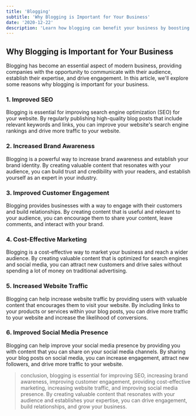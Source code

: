 ```yaml
---
title: 'Blogging'
subtitle: 'Why Blogging is Important for Your Business'
date: '2020-12-22'
description: 'Learn how blogging can benefit your business by boosting your online presence, establishing your brand as a thought leader, and driving traffic to your website. Get expert tips on creating effective blog content and developing a successful blogging strategy to achieve your business goals.'
---
```


## Why Blogging is Important for Your Business

Blogging has become an essential aspect of modern business, providing companies with the opportunity to communicate with their audience, establish their expertise, and drive engagement. In this article, we'll explore some reasons why blogging is important for your business.

### 1. Improved SEO

Blogging is essential for improving search engine optimization (SEO) for your website. By regularly publishing high-quality blog posts that include relevant keywords and links, you can improve your website's search engine rankings and drive more traffic to your website.

### 2. Increased Brand Awareness

Blogging is a powerful way to increase brand awareness and establish your brand identity. By creating valuable content that resonates with your audience, you can build trust and credibility with your readers, and establish yourself as an expert in your industry.

### 3. Improved Customer Engagement

Blogging provides businesses with a way to engage with their customers and build relationships. By creating content that is useful and relevant to your audience, you can encourage them to share your content, leave comments, and interact with your brand.

### 4. Cost-Effective Marketing

Blogging is a cost-effective way to market your business and reach a wider audience. By creating valuable content that is optimized for search engines and social media, you can attract new customers and drive sales without spending a lot of money on traditional advertising.

### 5. Increased Website Traffic

Blogging can help increase website traffic by providing users with valuable content that encourages them to visit your website. By including links to your products or services within your blog posts, you can drive more traffic to your website and increase the likelihood of conversions.

### 6. Improved Social Media Presence

Blogging can help improve your social media presence by providing you with content that you can share on your social media channels. By sharing your blog posts on social media, you can increase engagement, attract new followers, and drive more traffic to your website.

> conclusion, blogging is essential for improving SEO, increasing brand awareness, improving customer engagement, providing cost-effective marketing, increasing website traffic, and improving social media presence. By creating valuable content that resonates with your audience and establishes your expertise, you can drive engagement, build relationships, and grow your business.
